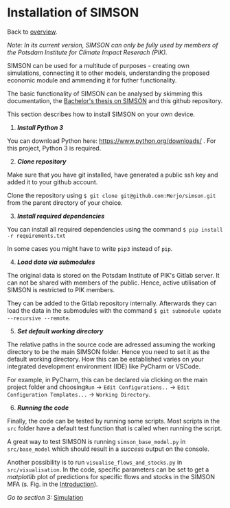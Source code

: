 # Installation of SIMSON

Back to [overview](../README.md).

*Note: In its current version, SIMSON can only be fully used
by members of the Potsdam Institute for Climate Impact Reserach (PIK).*

SIMSON can be used for a multitude of purposes - creating
own simulations, connecting it to other models, understanding
the proposed economic module and ammending it for futher functionality.

The basic functionality of SIMSON can be analysed by skimming this documentation,
the [Bachelor's thesis on SIMSON](bachelor.hosak.pdf) and this github repository.

This section describes how to install SIMSON on your own device.

1. ***Install Python 3***

You can download Python here: https://www.python.org/downloads/ .
For this project, Python 3 is required.

2. ***Clone repository***

Make sure that you have git installed, have generated a public ssh key and added it to your github account.

Clone the repository using `$ git clone git@github.com:Merjo/simson.git` from the parent directory of your choice.

3. ***Install required dependencies***

You can install all required dependencies using the command 
`$ pip install -r requirements.txt`

In some cases you might have to write `pip3` instead of `pip`.

4. ***Load data via submodules***

The original data is stored on the Potsdam Institute
of PIK's Gitlab server. It can not
be shared with members of the public. Hence, active utilisation
of SIMSON is restricted to PIK members. 

They can be added to the 
Gitlab repository internally. Afterwards they can load
the data in the submodules with the command 
`$ git submodule update --recursive --remote`.

5. ***Set default working directory***

The relative paths in the source code are adressed assuming the working
directory to be the main SIMSON folder. Hence you need to set it as 
the default working directory. How this can be established varies on 
your integrated development environment (IDE) like PyCharm or VSCode.

For example, in PyCharm, this can be declared via clicking on the main project folder
and choosing`Run` -> `Edit Configurations..` -> `Edit Configuration Templates...`
-> `Working Directory`.

6. ***Running the code***

Finally, the code can be tested by running some scripts.
Most scripts in the `src` folder have a default test function
that is called when running the script.

A great way to test SIMSON is running `simson_base_model.py`
in `src/base_model` which should result in a *success* output on the
console.

Another possibility is to run `visualise_flows_and_stocks.py`
in `src/visualisation`. In the code, specific parameters can be 
set to get a *matplotlib* plot of predictions for 
specific flows and stocks in the SIMSON MFA (s. Fig. in the [Introduction](Introduction.md)).

*Go to section 3:* [Simulation](Simulation.md)